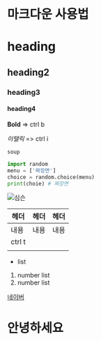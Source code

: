 # 마크다운 사용법

# heading

## heading2

### heading3

#### heading4




**Bold** => ctrl b 

*이탤릭* => ctrl i

`soup`

```python
import random 
menu = ['짜장면']
choice = random.choice(menu)
print(choie) # 짜장면
```

![심슨]()



| 헤더   | 헤더 | 헤더 |
| ------ | ---- | ---- |
| 내용   | 내용 | 내용 |
| ctrl t |      |      |
|        |      |      |

* list

1. number list
2. number list

[네이버](https://www.naver.com)

<h1>안녕하세요</h1>




